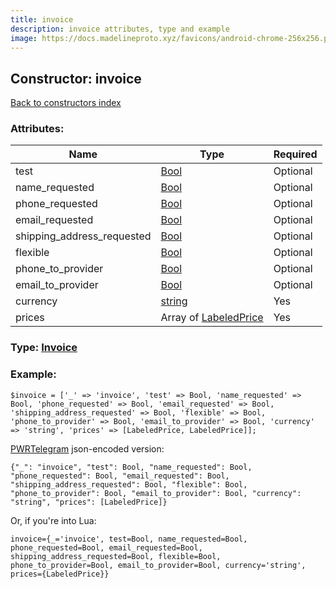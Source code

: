```yaml
---
title: invoice
description: invoice attributes, type and example
image: https://docs.madelineproto.xyz/favicons/android-chrome-256x256.png
---
```

## Constructor: invoice  
[Back to constructors index](index.md)



### Attributes:

| Name     |    Type       | Required |
|----------|---------------|----------|
|test|[Bool](../types/Bool.md) | Optional|
|name\_requested|[Bool](../types/Bool.md) | Optional|
|phone\_requested|[Bool](../types/Bool.md) | Optional|
|email\_requested|[Bool](../types/Bool.md) | Optional|
|shipping\_address\_requested|[Bool](../types/Bool.md) | Optional|
|flexible|[Bool](../types/Bool.md) | Optional|
|phone\_to\_provider|[Bool](../types/Bool.md) | Optional|
|email\_to\_provider|[Bool](../types/Bool.md) | Optional|
|currency|[string](../types/string.md) | Yes|
|prices|Array of [LabeledPrice](../types/LabeledPrice.md) | Yes|



### Type: [Invoice](../types/Invoice.md)


### Example:

```
$invoice = ['_' => 'invoice', 'test' => Bool, 'name_requested' => Bool, 'phone_requested' => Bool, 'email_requested' => Bool, 'shipping_address_requested' => Bool, 'flexible' => Bool, 'phone_to_provider' => Bool, 'email_to_provider' => Bool, 'currency' => 'string', 'prices' => [LabeledPrice, LabeledPrice]];
```  

[PWRTelegram](https://pwrtelegram.xyz) json-encoded version:

```
{"_": "invoice", "test": Bool, "name_requested": Bool, "phone_requested": Bool, "email_requested": Bool, "shipping_address_requested": Bool, "flexible": Bool, "phone_to_provider": Bool, "email_to_provider": Bool, "currency": "string", "prices": [LabeledPrice]}
```


Or, if you're into Lua:  


```
invoice={_='invoice', test=Bool, name_requested=Bool, phone_requested=Bool, email_requested=Bool, shipping_address_requested=Bool, flexible=Bool, phone_to_provider=Bool, email_to_provider=Bool, currency='string', prices={LabeledPrice}}

```


